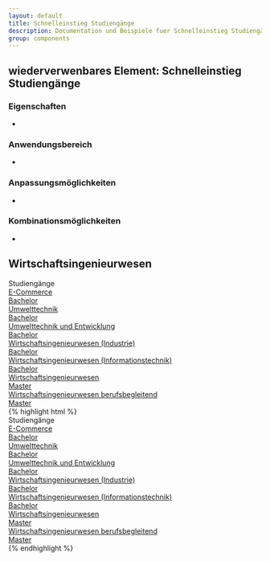 ```yaml
---
layout: default
title: Schnelleinstieg Studiengänge
description: Documentation und Beispiele fuer Schnelleinstieg Studiengänge
group: components
---
```


## wiederverwenbares Element: Schnelleinstieg Studiengänge
### Eigenschaften
*

### Anwendungsbereich
*

### Anpassungsmöglichkeiten
*

### Kombinationsmöglichkeiten
*

<section>
  <h2>Wirtschaftsingenieurwesen</h2>
  <section>
    <section class="element-wrapper headingUnderline-wi">
      <div class="container">
        <div class="row">
          <div class="headingUnderline-wrapper">
            <span class="title">Studiengänge</span>
          </div>
        </div>
      </div>
    </section>
    <section>
      <section class="element-wrapper overviewCourseOfStudies-wi">
        <div class="container">
          <div class="row">
            <div class="overviewCourseOfStudies-wrapper">
              <div class="col-xs-12 col-sm-6 col-md-4 overviewCourseOfStudies-element">
                <a href="https://www.eah-jena.de/de-de/studium/studienangebote/Bachelor-E-Commerce" title="E-Commerce (B.Sc.)">
                  <div class="name">E-Commerce</div>
                  <div class="graduation">Bachelor</div>
                </a>
              </div>
              <div class="col-xs-12 col-sm-6 col-md-4 overviewCourseOfStudies-element">
                <a href="https://www.eah-jena.de/de-de/studium/studienangebote/Bachelor-Umwelttechnik" title="Umwelttechnik (B.Sc.)">
                  <div class="name">Umwelttechnik</div>
                  <div class="graduation">Bachelor</div>
                </a>
              </div>
              <div class="col-xs-12 col-sm-6 col-md-4 overviewCourseOfStudies-element">
                <a href="https://www.eah-jena.de/de-de/studium/studienangebote/Bachelor-Umwelttechnik-und-Entwicklung" title="Umwelttechnik und Entwicklung (B.Sc.)">
                  <div class="name">Umwelttechnik und Entwicklung</div>
                  <div class="graduation">Bachelor</div>
                </a>
              </div>
              <div class="col-xs-12 col-sm-6 col-md-4 overviewCourseOfStudies-element">
                <a href="https://www.eah-jena.de/de-de/studium/studienangebote/Bachelor-Wirtschaftsingenieurwesen-Industrie" title="Wirtschaftsingenieurwesen (Industrie) (B.Sc.)">
                  <div class="name">Wirtschaftsingenieurwesen (Industrie)</div>
                  <div class="graduation">Bachelor</div>
                </a>
              </div>
              <div class="col-xs-12 col-sm-6 col-md-4 overviewCourseOfStudies-element">
                <a href="https://www.eah-jena.de/de-de/studium/studienangebote/Bachelor-Wirtschaftsingenieurwesen-Informationstechnik" title="Wirtschaftsingenieurwesen (Informationstechnik) (B.Sc.)">
                  <div class="name">Wirtschaftsingenieurwesen (Informationstechnik)</div>
                  <div class="graduation">Bachelor</div>
                </a>
              </div>
              <div class="col-xs-12 col-sm-6 col-md-4 overviewCourseOfStudies-element">
                <a href="https://www.eah-jena.de/de-de/studium/studienangebote/Master-Wirtschaftsingenieurwesen" title="Wirtschaftsingenieurwesen (M.Sc.)">
                  <div class="name">Wirtschaftsingenieurwesen</div>
                  <div class="graduation">Master</div>
                </a>
              </div>
              <div class="col-xs-12 col-sm-6 col-md-4 overviewCourseOfStudies-element">
                <a href="https://www.eah-jena.de/de-de/studium/studienangebote/master-wirtschaftsingenieurwesen-berufsbegleitend" title="Wirtschaftsingenieurwesen berufsbegleitend (M.Sc.)">
                  <div class="name">Wirtschaftsingenieurwesen berufsbegleitend</div>
                  <div class="graduation">Master</div>
                </a>
              </div>
      </section>
    </section>
  </section>
  {% highlight html %}
  <section>
    <section class="element-wrapper headingUnderline-wi">
      <div class="container">
        <div class="row">
          <div class="headingUnderline-wrapper">
            <span class="title">Studiengänge</span>
          </div>
        </div>
      </div>
    </section>
    <section>
      <section class="element-wrapper overviewCourseOfStudies-wi">
        <div class="container">
          <div class="row">
            <div class="overviewCourseOfStudies-wrapper">
              <div class="col-xs-12 col-sm-6 col-md-4 overviewCourseOfStudies-element">
                <a href="https://www.eah-jena.de/de-de/studium/studienangebote/Bachelor-E-Commerce" title="E-Commerce (B.Sc.)">
                  <div class="name">E-Commerce</div>
                  <div class="graduation">Bachelor</div>
                </a>
              </div>
              <div class="col-xs-12 col-sm-6 col-md-4 overviewCourseOfStudies-element">
                <a href="https://www.eah-jena.de/de-de/studium/studienangebote/Bachelor-Umwelttechnik" title="Umwelttechnik (B.Sc.)">
                  <div class="name">Umwelttechnik</div>
                  <div class="graduation">Bachelor</div>
                </a>
              </div>
              <div class="col-xs-12 col-sm-6 col-md-4 overviewCourseOfStudies-element">
                <a href="https://www.eah-jena.de/de-de/studium/studienangebote/Bachelor-Umwelttechnik-und-Entwicklung" title="Umwelttechnik und Entwicklung (B.Sc.)">
                  <div class="name">Umwelttechnik und Entwicklung</div>
                  <div class="graduation">Bachelor</div>
                </a>
              </div>
              <div class="col-xs-12 col-sm-6 col-md-4 overviewCourseOfStudies-element">
                <a href="https://www.eah-jena.de/de-de/studium/studienangebote/Bachelor-Wirtschaftsingenieurwesen-Industrie" title="Wirtschaftsingenieurwesen (Industrie) (B.Sc.)">
                  <div class="name">Wirtschaftsingenieurwesen (Industrie)</div>
                  <div class="graduation">Bachelor</div>
                </a>
              </div>
              <div class="col-xs-12 col-sm-6 col-md-4 overviewCourseOfStudies-element">
                <a href="https://www.eah-jena.de/de-de/studium/studienangebote/Bachelor-Wirtschaftsingenieurwesen-Informationstechnik" title="Wirtschaftsingenieurwesen (Informationstechnik) (B.Sc.)">
                  <div class="name">Wirtschaftsingenieurwesen (Informationstechnik)</div>
                  <div class="graduation">Bachelor</div>
                </a>
              </div>
              <div class="col-xs-12 col-sm-6 col-md-4 overviewCourseOfStudies-element">
                <a href="https://www.eah-jena.de/de-de/studium/studienangebote/Master-Wirtschaftsingenieurwesen" title="Wirtschaftsingenieurwesen (M.Sc.)">
                  <div class="name">Wirtschaftsingenieurwesen</div>
                  <div class="graduation">Master</div>
                </a>
              </div>
              <div class="col-xs-12 col-sm-6 col-md-4 overviewCourseOfStudies-element">
                <a href="https://www.eah-jena.de/de-de/studium/studienangebote/master-wirtschaftsingenieurwesen-berufsbegleitend" title="Wirtschaftsingenieurwesen berufsbegleitend (M.Sc.)">
                  <div class="name">Wirtschaftsingenieurwesen berufsbegleitend</div>
                  <div class="graduation">Master</div>
                </a>
              </div>
      </section>
    </section>
  </section>
  {% endhighlight %}
</section>
